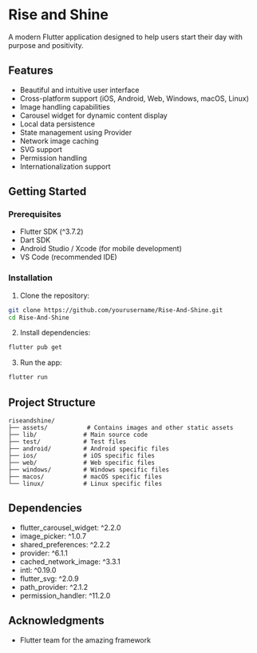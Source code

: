 # Rise and Shine

A modern Flutter application designed to help users start their day with purpose and positivity.

## Features

- Beautiful and intuitive user interface
- Cross-platform support (iOS, Android, Web, Windows, macOS, Linux)
- Image handling capabilities
- Carousel widget for dynamic content display
- Local data persistence
- State management using Provider
- Network image caching
- SVG support
- Permission handling
- Internationalization support

## Getting Started

### Prerequisites

- Flutter SDK (^3.7.2)
- Dart SDK
- Android Studio / Xcode (for mobile development)
- VS Code (recommended IDE)

### Installation

1. Clone the repository:
```bash
git clone https://github.com/yourusername/Rise-And-Shine.git
cd Rise-And-Shine
```

2. Install dependencies:
```bash
flutter pub get
```

3. Run the app:
```bash
flutter run
```

## Project Structure

```
riseandshine/
├── assets/           # Contains images and other static assets
├── lib/             # Main source code
├── test/            # Test files
├── android/         # Android specific files
├── ios/             # iOS specific files
├── web/             # Web specific files
├── windows/         # Windows specific files
├── macos/           # macOS specific files
└── linux/           # Linux specific files
```

## Dependencies

- flutter_carousel_widget: ^2.2.0
- image_picker: ^1.0.7
- shared_preferences: ^2.2.2
- provider: ^6.1.1
- cached_network_image: ^3.3.1
- intl: ^0.19.0
- flutter_svg: ^2.0.9
- path_provider: ^2.1.2
- permission_handler: ^11.2.0

## Acknowledgments

- Flutter team for the amazing framework